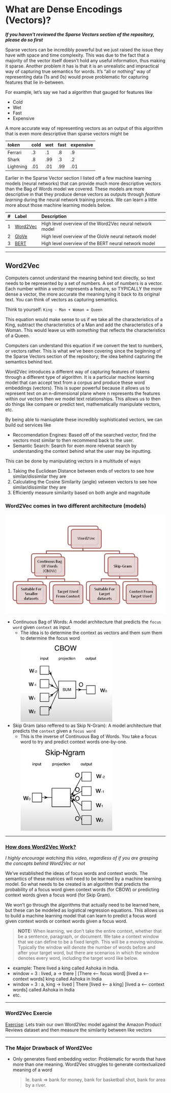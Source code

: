 # What are Dense Encodings (Vectors)?

***If you haven't reviewed the Sparse Vectors section of the repository, please do so first***

Sparse vectors can be incredibly powerful but we just raised the issue they have with space and time complexity. This was due to the fact that a majority of the vector itself doesn’t hold any useful information, thus making it sparse. Another problem it has is that it is an unrealistic and impractical way of capturing true semantics for words. It’s “all or nothing” way of representing data (1s and 0s) would prove problematic for capturing features that lie in-between.

For example, let’s say we had a algorithm that gauged for features like 
- Cold
- Wet
- Fast
- Expensive

A more accurate way of representing vectors as an output of this algorithm that is even more descriptive than sparse vectors might be

| *token*   | cold | wet | fast | expensive |
|:----------|:-----|:----|:-----|:----------|
| Ferrari   | .3   | .1  | .8   | .9        |
| Shark     | .8   | .99 | .3   | .2        |
| Lightning | .01  | .01 | .99  | .01       |

Earlier in the Sparse Vector section I listed off a few machine learning models (neural networks) that can provide much more descriptive vectors than the Bag of Words model we covered. These models are more descriptive in that they produce dense vectors as outputs through *feature learning* during the neural network training process. We can learn a little more about those machine learning models below.

| # | Label                                                       | Description |
|:--|:------------------------------------------------------------|:-----------|
| 1 | [Word2Vec](foundations/VectorSearch/Word2Vec)  | High level overview of the Word2Vec neural network model |
| 2 | [GloVe](foundations/VectorSearch/GloVe)     | High level overview of the GloVe neural network model|
| 3 | [BERT](foundations/VectorSearch/BERT)     | High level overview of the BERT neural network model |

-------------------------------------------------------------------------------------------------------------------------------------

## Word2Vec

Computers cannot understand the meaning behind text directly, so text needs to be represented by a set of numbers. A set of numbers is a vector. Each number within a vector represents a feature, so TYPICALLY the more dense a vector, the more accurate the meaning tying it back to its original text. You can think of vectors as capturing semantics.

Think to yourself: `King - Man + Woman = Queen`

This equation would make sense to us if we take all the characteristics of a King, subtract the characteristics of a Man and add the characteristics of a Woman. This would leave us with *something* that reflects the characteristics of a Queen. 

Computers can understand this equation if we convert the text to numbers, or vectors rather. This is what we've been covering since the beginning of the Sparse Vectors section of the repository; the idea behind capturing the semantics behind text. 

Word2Vec introduces a different way of capturing features of tokens through a different type of algorithm. It is a particular machine learning model that can accept text from a corpus and produce these word embeddings (vectors). This is super powerful because it allows us to represent text on an n-dimensional plane where n represents the features within our vectors then we model text relationships. This allows us to then do things like compare or predict text, mathematically manipulate vectors, etc.

By being able to maniuplate these incredibly sophisticated vectors, we can build out services like
 - Reccomendation Engines: Based off of the searched vector, find the vectors most similar to then recommend back to the user. 
 - Semantic Search: Search for even more relvenat search by understanding the context behind what the user may be inputting.
 
 This can be done by manipulating vectors in a multitude of ways
 1. Taking the Euclidean Distance between ends of vectors to see how similar/dissimilar they are
 2. Calculating the Cosine Similarity (angle) vetween vectors to see how similar/dissimilar they are
 3. Efficiently measure similarity based on both angle and magnitude
 
 ### Word2Vec comes in two different architecture (models)
 
 ![](/images/Word2Vec/models.png)
 
- Continuous Bag of Words: A model architecture that predicts the `focus word` given `context` as input.
  - The idea is to determine the context as vectors and them sum them to determine the focus word
![](/images/Word2Vec/CBOW.png)
- Skip Gram (also reffered to as Skip N-Gram): A model architecture that predicts the  `context` given a `focus word`
  - This is the inverse of Continuous Bag of Words. You take a focus word to try and predict context words one-by-one. 
![](/images/Word2Vec/SkipGram.png)

-------------------------------------------------------------------------------------------------------------------------------------

### [How does Word2Vec Work?](https://www.youtube.com/watch?v=QyrUentbkvw)

*I highly encourage watching this video, regardless of if you are grasping the concepts behind Word2Vec or not*

We’ve established the ideas of focus words and context words. The semantics of these matrices will need to be learned by a machine learning model. So what needs to be created is an algorithm that predicts the probability of a focus word given context words (for CBOW) or predicting context words given a focus word (for Skip Gram).

We won’t go through the algorithms that actually need to be learned here, but these can be modeled as logistical regression equations. This allows us to build a machine learning model that can learn to predict a focus word given context words or context words given a focus word. 

> **NOTE:** When learning, we don’t take the entire context, whether that be a sentence, paragraph, or document. We take a context window that we can define to be a fixed length. This will be a moving window. Typically the window will denote the number of words before and after your target word, but there are scenarios in which the window denotes every word, including the target word like below. 
- example: There lived a king called Ashoka in India.
 - window = 3 : lived, a → there | [There <-- focus word] [lived a <-- context words] king called Ashoka in India
 - window = 3 : a, king → lived | There [lived <-- a king] [lived a <-- context words] called Ashoka in India
 - etc.
 
 -------------------------------------------------------------------------------------------------------------------------------------
 
### Word2Vec Exercie
 [Exercise](): Lets train our own Word2Vec model against the Amazon Product Reviews dataset and then measure the similarity between like vectors
 
 -------------------------------------------------------------------------------------------------------------------------------------

### The Major Drawback of Word2Vec

- Only generates fixed embedding vector: Problematic for words that have more than one meaning. Word2Vec struggles to generate contextualized meaning of a word

  > Ie. bank ⇒ bank for money, bank for basketball shot, bank for area by a river.
